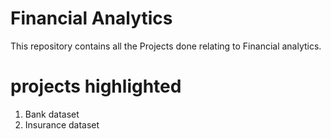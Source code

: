 # Financial Analytics
This repository contains all the Projects done relating to Financial analytics.

# projects highlighted
1. Bank dataset
2. Insurance dataset


